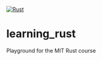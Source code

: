 [![Rust](https://github.com/smythst/learning_rust/actions/workflows/rust.yml/badge.svg)](https://github.com/smythst/learning_rust/actions/workflows/rust.yml)

# learning_rust
Playground for the MIT Rust course